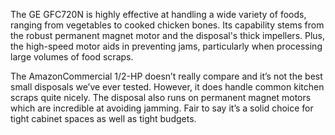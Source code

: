 The GE GFC720N is highly effective at handling a wide variety of foods, ranging from vegetables to cooked chicken bones. Its capability stems from the robust permanent magnet motor and the disposal's thick impellers. Plus, the high-speed motor aids in preventing jams, particularly when processing large volumes of food scraps.

The AmazonCommercial 1/2-HP doesn’t really compare and it’s not the best small disposals we’ve ever tested. However, it does handle common kitchen scraps quite nicely. The disposal also runs on permanent magnet motors which are incredible at avoiding jamming. Fair to say it’s a solid choice for tight cabinet spaces as well as tight budgets.